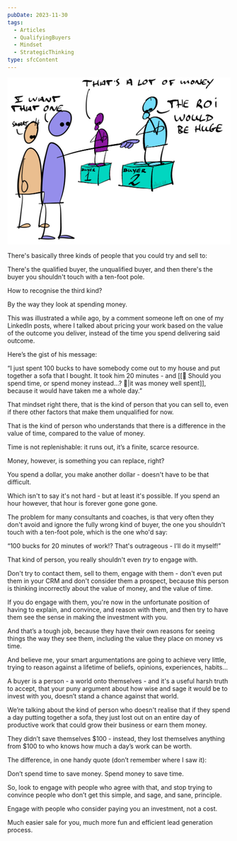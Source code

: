 ```yaml
---
pubDate: 2023-11-30
tags:
  - Articles
  - QualifyingBuyers
  - Mindset
  - StrategicThinking
type: sfcContent
---
```


![](Media/SalesFlowCoach.app_Buyers-you-should-avoid-like-the-plague_Illustrations_MartinStellar.jpeg)

There's basically three kinds of people that you could try and sell to:

There's the qualified buyer, the unqualified buyer, and then there's the buyer you shouldn't touch with a ten-foot pole.

How to recognise the third kind?

By the way they look at spending money.

This was illustrated a while ago, by a comment someone left on one of my LinkedIn posts, where I talked about pricing your work based on the value of the outcome you deliver, instead of the time you spend delivering said outcome.

Here’s the gist of his message:

“I just spent 100 bucks to have somebody come out to my house and put together a sofa that I bought. It took him 20 minutes - and [[📄 Should you spend time, or spend money instead...? 🤔|it was money well spent]], because it would have taken me a whole day.”

That mindset right there, that is the kind of person that you can sell to, even if there other factors that make them unqualified for now.

That is the kind of person who understands that there is a difference in the value of time, compared to the value of money.

Time is not replenishable: it runs out, it’s a finite, scarce resource.

Money, however, is something you can replace, right?

You spend a dollar, you make another dollar - doesn't have to be that difficult.

Which isn't to say it's not hard - but at least it's possible. If you spend an hour however, that hour is forever gone gone gone.

The problem for many consultants and coaches, is that very often they don't avoid and ignore the fully wrong kind of buyer, the one you shouldn't touch with a ten-foot pole, which is the one who'd say:

“100 bucks for 20 minutes of work!? That's outrageous - I’ll do it myself!”

That kind of person, you really shouldn't even *try* to engage with.

Don't try to contact them, sell to them, engage with them - don't even put them in your CRM and don't consider them a prospect, because this person is thinking incorrectly about the value of money, and the value of time.

If you do engage with them, you're now in the unfortunate position of having to explain, and convince, and reason with them, and then try to have them see the sense in making the investment with you.

And that’s a tough job, because they have their own reasons for seeing things the way they see them, including the value they place on money vs time.

And believe me, your smart argumentations are going to achieve very little, trying to reason against a lifetime of beliefs, opinions, experiences, habits…

A buyer is a person - a world onto themselves - and it's a useful harsh truth to accept, that your puny argument about how wise and sage it would be to invest with you, doesn’t stand a chance against that world.

We’re talking about the kind of person who doesn't realise that if they spend a day putting together a sofa, they just lost out on an entire day of productive work that could grow their business or earn them money.

They didn’t save themselves $100 - instead, they lost themselves anything from $100 to who knows how much a day’s work can be worth.

The difference, in one handy quote (don’t remember where I saw it):

Don’t spend time to save money. Spend money to save time.

So, look to engage with people who agree with that, and stop trying to convince people who don’t get this simple, and sage, and sane, principle.

Engage with people who consider paying you an investment, not a cost.

Much easier sale for you, much more fun and efficient lead generation process.
